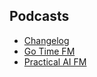 ## Podcasts

- [Changelog](https://changelog.com/)
- [Go Time FM](https://changelog.com/gotime)
- [Practical AI FM](https://changelog.com/practicalai)